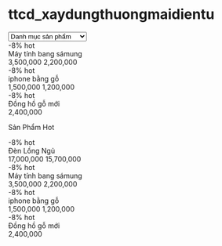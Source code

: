 # ttcd_xaydungthuongmaidientu
<!DOCTYPE html>
<html lang="en">
<head>
    <meta charset="UTF-8">
    <meta name="viewport" content="width=device-width, initial-scale=1.0">
    <title>Document</title>
<link rel="stylesheet" href="./css/style.css"> 
</head>
<body>
      <div class="quanh">
       <div class="bao">
        <div class="danhmuc">
            <select name="" id="" class="hh">
                <optgroup label="">
                    <option value="">Danh mục sản phẩm</option>
                    
                </optgroup>

            </select>
            <select name="" id="" class="h">
                <optgroup label="">
                    <option value="">Đồng hồ</option>
                </optgroup>
            </select>
            <select name="" id="" class="h">
                <optgroup label="">
                    <option value="">Điện-Điện tử</option>
                </optgroup>
            </select>
            <select name="" id="" class="h">
                <optgroup label="">
                    <option value="">Nội Thất</option>
                </optgroup>
            </select>
            <select name="" id="" class="h">
                <optgroup label="">
                    <option value="">Đồ chơi</option>
                </optgroup>
            </select>
            <ul class="menu">
                     <div class="menu_l">
                        <li class="menu_li"><a href="">Nấu Ăn</a></li>
                     </div>
                     <div class="menu_l">
                        <li class="menu_li"><a href="">Phụ Kiện</a></li>
                     </div>
                     <div class="menu_l">
                        <li class="menu_li"><a href="">Thiết Bị Điện Tử</a></li>
                     </div>
                     <div class="menu_l">
                        <li class="menu_li"><a href="">Thời Trang</a></li>
                     </div>
                    </ul> 
        </div>

        <div class="bao2">
            <div class="danhmuc2">
                <div class="doc">
                    <ul class="menu2">
                        <li class="menu2_li2"><a href="">Trang Chủ</a></li>
                        <select name="" id="" class="hhh">
                            <optgroup label="">
                                <option value="">Đồng hồ</option>
                            </optgroup>
                        </select>
                        
                        <li class="menu2_li"><a href="">Sản Phẩm</a></li>
                        <li class="menu2_li"><a href="">Giới Thiệu</a></li>
                        <li class="menu2_li"><a href="">Tin Tức</a></li>
                    </ul>  
                </div>
                       <div class="o">
                       <div class="o2">
                        <div class="o3"><a href="">Chính Sách mua Hàng</a></div>
                        <div class="o4"><a href="">Đổi Trả</a></div>
                    </div>
                </div>
               
            </div>
            <img src="./image/0cfe9ce65a6733dab8e5e63eed4e07fd-800x320.jpg" alt="" class="anh2">
        </div>
       </div>
       <div class="bao3">
        <div class="logo">
            <p>Sản Phẩm Nổi Bật</p>
        </div >
        <div class="khung1">
            <div class="khung2">
            <div class="khung3">
                <img src="./image/product-light-2.jpg" alt="" class="anh">
                <div class="tron"></div>
                   <span class="giam">-8%</span>
                   <span class="giam1">hot</span>
            </div>
            <div class="chu">Đèn Lồng Ngủ</div>
    <div class="ko">
    <a class="chu2">17,000,000</a>
    <a class="chu3">15,700,000</a>
  </div>
</div>
<div class="khung2">
    <div class="khung3">
        <img src="./image/71goMioUuyL.jpg" alt="" class="anh">
        <div class="tron"></div>
           <span class="giam">-8%</span>
           <span class="giam1">hot</span>
    </div>
    <div class="chu">Máy tính bang sámung</div>
<div class="ko">
<a class="chu2">3,500,000</a>
<a class="chu3">2,200,000</a>
</div>
</div>
<div class="khung2">
    <div class="khung3">
        <img src="./image/toys1_4.jpg" alt="" class="anh">
        <div class="tron"></div>
           <span class="giam">-8%</span>
           <span class="giam1">hot</span>
    </div>
    <div class="chu">iphone bằng gỗ</div>
<div class="ko">
<a class="chu2">1,500,000</a>
<a class="chu3">1,200,000</a>
</div>
</div>
<div class="khung2">
    <div class="khung3">
        <img src="./image/product-accessories-8-1.jpg" alt="" class="anh">
        <div class="tron"></div>
           <span class="giam">-8%</span>
           <span class="giam1">hot</span>
    </div>
    <div class="chu">Đồng hồ gỗ mới</div>
<div class="ko">
    
<div class="chu4">2,400,000</div>
</div>
</div> 
 </div>
 <div class="bao4">
    <div class="logo">
        <p>Sản Phẩm Hot </p>
    </div >
    <div class="khung1">
        <div class="khung2">
        <div class="khung3">
            <img src="./image/product-light-2.jpg" alt="" class="anh">
            <div class="tron"></div>
               <span class="giam">-8%</span>
               <span class="giam1">hot</span>
        </div>
        <div class="chu">Đèn Lồng Ngủ</div>
<div class="ko">
<a class="chu2">17,000,000</a>
<a class="chu3">15,700,000</a>
</div>
</div>
<div class="khung2">
<div class="khung3">
    <img src="./image/71goMioUuyL.jpg" alt="" class="anh">
    <div class="tron"></div>
       <span class="giam">-8%</span>
       <span class="giam1">hot</span>
</div>
<div class="chu">Máy tính bang sámung</div>
<div class="ko">
<a class="chu2">3,500,000</a>
<a class="chu3">2,200,000</a>
</div>
</div>
<div class="khung2">
<div class="khung3">
    <img src="./image/toys1_4.jpg" alt="" class="anh">
    <div class="tron"></div>
       <span class="giam">-8%</span>
       <span class="giam1">hot</span>
</div>
<div class="chu">iphone bằng gỗ</div>
<div class="ko">
<a class="chu2">1,500,000</a>
<a class="chu3">1,200,000</a>
</div>
</div>
<div class="khung2">
<div class="khung3">
    <img src="./image/product-accessories-8-1.jpg" alt="" class="anh">
    <div class="tron"></div>
       <span class="giam">-8%</span>
       <span class="giam1">hot</span>
</div>
<div class="chu">Đồng hồ gỗ mới</div>
<div class="ko">

<div class="chu4">2,400,000</div>
</div>
</div> 
</div>
</body>
</html>
